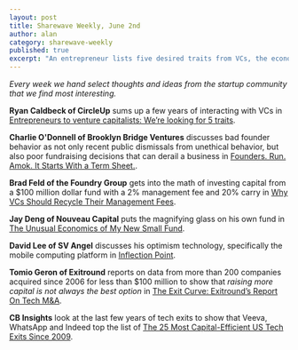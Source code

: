 ```yaml
---
layout: post
title: Sharewave Weekly, June 2nd
author: alan
category: sharewave-weekly
published: true
excerpt: "An entrepreneur lists five desired traits from VCs, the economics of a smaller venture fund, a report on recent tech exits and a Brooklyn VC show the downside of raising too much money, and the math of investing a venture funds capital in this edition of the Sharewave Weekly."
---
```

*Every week we hand select thoughts and ideas from the startup community that we find most interesting.*

**Ryan Caldbeck of CircleUp** sums up a few years of interacting with VCs in [Entrepreneurs to venture capitalists: We’re looking for 5 traits](http://venturebeat.com/2014/05/23/entrepreneurs-to-venture-capitalists-were-looking-for-5-traits/).

**Charlie O'Donnell of Brooklyn Bridge Ventures** discusses bad founder behavior as not only recent public dismissals from unethical behavior, but also poor fundraising decisions that can derail a business in [Founders. Run. Amok. It Starts With a Term Sheet.](http://www.thisisgoingtobebig.com/blog/2014/5/27/founders-run-amok-it-starts-with-a-term-sheet.html).

**Brad Feld of the Foundry Group** gets into the math of investing capital from a $100 million dollar fund with a 2% management fee and 20% carry in [Why VCs Should Recycle Their Management Fees](http://www.feld.com/wp/archives/2014/05/vcs-recycle-management-fees.html).

**Jay Deng of Nouveau Capital** puts the magnifying glass on his own fund in [The Unusual Economics of My New Small Fund](http://jaydengvc.tumblr.com/post/87132988742/the-unusual-economics-of-my-new-small-fund).

**David Lee of SV Angel** discusses his optimism technology, specifically the mobile computing platform in [Inflection Point](http://daslee.me/inflection-point).

**Tomio Geron of Exitround** reports on data from more than 200 companies acquired since 2006 for less than $100 million to show that *raising more capital is not always the best option* in [The Exit Curve: Exitround’s Report On Tech M&A](http://exitround.com/first-tech-ma-exit-curve-report-from-exitround/).

**CB Insights** look at the last few years of tech exits to show that Veeva, WhatsApp and Indeed top the list of [The 25 Most Capital-Efficient US Tech Exits Since 2009](http://www.cbinsights.com/blog/capital-efficient-tech-exits-top-25).